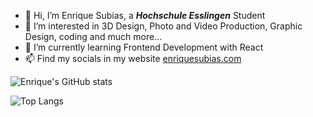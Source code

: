 - 👋 Hi, I’m Enrique Subías, a ***Hochschule Esslingen*** Student
- 👀 I’m interested in 3D Design, Photo and Video Production, Graphic Design, coding and much more...
- 🌱 I’m currently learning Frontend Development with React
- 📫 Find my socials in my website [enriquesubias.com](https://enriquesubias.com)

![Enrique's GitHub stats](https://github-readme-stats.vercel.app/api?username=enriquesubias&show_icons=true)

![Top Langs](https://github-readme-stats.vercel.app/api/top-langs/?username=enriquesubias&layout=compact&langs_count=20)
